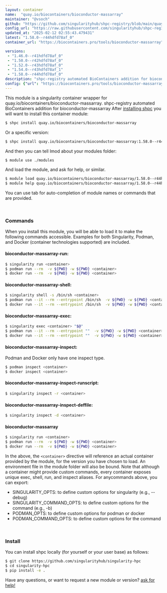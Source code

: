 ```yaml
---
layout: container
name:  "quay.io/biocontainers/bioconductor-massarray"
maintainer: "@vsoch"
github: "https://github.com/singularityhub/shpc-registry/blob/main/quay.io/biocontainers/bioconductor-massarray/container.yaml"
config_url: "https://raw.githubusercontent.com/singularityhub/shpc-registry/main/quay.io/biocontainers/bioconductor-massarray/container.yaml"
updated_at: "2025-02-12 02:55:43.479431"
latest: "1.58.0--r44hdfd78af_0"
container_url: "https://biocontainers.pro/tools/bioconductor-massarray"

versions:
 - "1.46.0--r41hdfd78af_0"
 - "1.50.0--r42hdfd78af_0"
 - "1.52.0--r43hdfd78af_0"
 - "1.54.0--r43hdfd78af_1"
 - "1.58.0--r44hdfd78af_0"
description: "shpc-registry automated BioContainers addition for bioconductor-massarray"
config: {"url": "https://biocontainers.pro/tools/bioconductor-massarray", "maintainer": "@vsoch", "description": "shpc-registry automated BioContainers addition for bioconductor-massarray", "latest": {"1.58.0--r44hdfd78af_0": "sha256:5517c6da9ed6b22f0125aa1185c3f2b6ddb8dab5b7f23009d2fa24a257166366"}, "tags": {"1.46.0--r41hdfd78af_0": "sha256:20747a2d7aa4032e5f51aca8c6175dd512c47be519ad0dc35c06984535ab443b", "1.50.0--r42hdfd78af_0": "sha256:34145b3900f59b939f65e395176430414939e89fa064be23eee2e1eb21adf60d", "1.52.0--r43hdfd78af_0": "sha256:cb77379dd24d78206d1db21f42c1bc61525fdc1c4453758f4ebad8b8dba93711", "1.54.0--r43hdfd78af_1": "sha256:0ffe5dc4ccc5cc0f1c52f8aa4dde1472eb2d1d22717579a93f0a618e968052f5", "1.58.0--r44hdfd78af_0": "sha256:5517c6da9ed6b22f0125aa1185c3f2b6ddb8dab5b7f23009d2fa24a257166366"}, "docker": "quay.io/biocontainers/bioconductor-massarray"}
---
```


This module is a singularity container wrapper for quay.io/biocontainers/bioconductor-massarray.
shpc-registry automated BioContainers addition for bioconductor-massarray
After [installing shpc](#install) you will want to install this container module:


```bash
$ shpc install quay.io/biocontainers/bioconductor-massarray
```

Or a specific version:

```bash
$ shpc install quay.io/biocontainers/bioconductor-massarray:1.58.0--r44hdfd78af_0
```

And then you can tell lmod about your modules folder:

```bash
$ module use ./modules
```

And load the module, and ask for help, or similar.

```bash
$ module load quay.io/biocontainers/bioconductor-massarray/1.58.0--r44hdfd78af_0
$ module help quay.io/biocontainers/bioconductor-massarray/1.58.0--r44hdfd78af_0
```

You can use tab for auto-completion of module names or commands that are provided.

<br>

### Commands

When you install this module, you will be able to load it to make the following commands accessible.
Examples for both Singularity, Podman, and Docker (container technologies supported) are included.

#### bioconductor-massarray-run:

```bash
$ singularity run <container>
$ podman run --rm  -v ${PWD} -w ${PWD} <container>
$ docker run --rm  -v ${PWD} -w ${PWD} <container>
```

#### bioconductor-massarray-shell:

```bash
$ singularity shell -s /bin/sh <container>
$ podman run --it --rm --entrypoint /bin/sh  -v ${PWD} -w ${PWD} <container>
$ docker run --it --rm --entrypoint /bin/sh  -v ${PWD} -w ${PWD} <container>
```

#### bioconductor-massarray-exec:

```bash
$ singularity exec <container> "$@"
$ podman run --it --rm --entrypoint ""  -v ${PWD} -w ${PWD} <container> "$@"
$ docker run --it --rm --entrypoint ""  -v ${PWD} -w ${PWD} <container> "$@"
```

#### bioconductor-massarray-inspect:

Podman and Docker only have one inspect type.

```bash
$ podman inspect <container>
$ docker inspect <container>
```

#### bioconductor-massarray-inspect-runscript:

```bash
$ singularity inspect -r <container>
```

#### bioconductor-massarray-inspect-deffile:

```bash
$ singularity inspect -d <container>
```



#### bioconductor-massarray

```bash
$ singularity run <container>
$ podman run --rm  -v ${PWD} -w ${PWD} <container>
$ docker run --rm  -v ${PWD} -w ${PWD} <container>
```


In the above, the `<container>` directive will reference an actual container provided
by the module, for the version you have chosen to load. An environment file in the
module folder will also be bound. Note that although a container
might provide custom commands, every container exposes unique exec, shell, run, and
inspect aliases. For anycommands above, you can export:

 - SINGULARITY_OPTS: to define custom options for singularity (e.g., --debug)
 - SINGULARITY_COMMAND_OPTS: to define custom options for the command (e.g., -b)
 - PODMAN_OPTS: to define custom options for podman or docker
 - PODMAN_COMMAND_OPTS: to define custom options for the command

<br>

### Install

You can install shpc locally (for yourself or your user base) as follows:

```bash
$ git clone https://github.com/singularityhub/singularity-hpc
$ cd singularity-hpc
$ pip install -e .
```

Have any questions, or want to request a new module or version? [ask for help!](https://github.com/singularityhub/singularity-hpc/issues)
